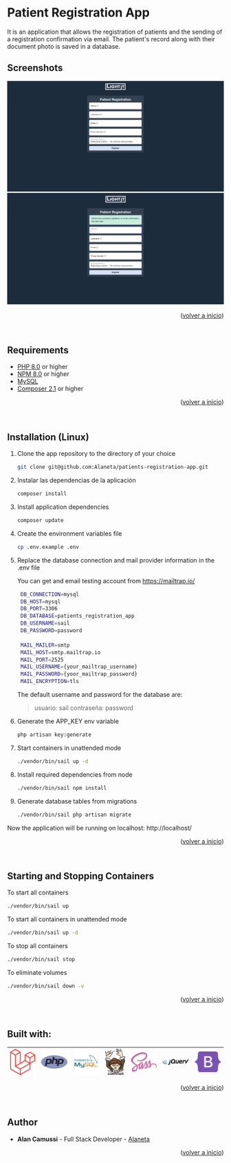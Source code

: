 <div id="top"></div>

# Patient Registration App
It is an application that allows the registration of patients and the sending of a registration confirmation via email. 
The patient's record along with their document photo is saved in a database.
<br>

## Screenshots

![Registration](public/img/readme/screenshots/registration.png)
![Registration Success](public/img/readme/screenshots/registration-success.png)

<p align="right">(<a href="#top">volver a inicio</a>)</p>

<br>

## Requirements
* [PHP 8.0](https://www.php.net/downloads.php) or higher
* [NPM 8.0](https://docs.npmjs.com/getting-started) or higher
* [MySQL](https://www.mysql.com/downloads/)
* [Composer 2.1](https://getcomposer.org/download/) or higher

<p align="right">(<a href="#top">volver a inicio</a>)</p>

<br>

## Installation (Linux)
1. Clone the app repository to the directory of your choice
   ```sh
   git clone git@github.com:Alaneta/patients-registration-app.git
   ```

2. Instalar las dependencias de la aplicación
   ```sh
   composer install
   ```

3. Install application dependencies
   ```sh
   composer update
   ```

4. Create the environment variables file
   ```sh
   cp .env.example .env
   ```

5. Replace the database connection and mail provider information in the .env file

   You can get and email testing account from https://mailtrap.io/
   ```sh
    DB_CONNECTION=mysql
    DB_HOST=mysql
    DB_PORT=3306
    DB_DATABASE=patients_registration_app
    DB_USERNAME=sail
    DB_PASSWORD=password
   
    MAIL_MAILER=smtp
    MAIL_HOST=smtp.mailtrap.io
    MAIL_PORT=2525
    MAIL_USERNAME={your_mailtrap_username}
    MAIL_PASSWORD={yoor_mailtrap_password}
    MAIL_ENCRYPTION=tls
   ```
   The default username and password for the database are:
   > usuario: sail
   > contraseña: password

6. Generate the APP_KEY env variable
   ```sh
   php artisan key:generate
   ```

7. Start containers in unattended mode
    ```sh
    ./vendor/bin/sail up -d
    ```
8. Install required dependencies from node
    ```sh
    ./vendor/bin/sail npm install
    ```
9. Generate database tables from migrations
    ```sh
    ./vendor/bin/sail php artisan migrate
    ```

Now the application will be running on localhost: http://localhost/

<p align="right">(<a href="#top">volver a inicio</a>)</p>

<br>

## Starting and Stopping Containers
To start all containers
```sh
./vendor/bin/sail up
```

To start all containers in unattended mode
```sh
./vendor/bin/sail up -d
```

To stop all containers
```sh
./vendor/bin/sail stop
```

To eliminate volumes
```sh
./vendor/bin/sail down -v
```

<p align="right">(<a href="#top">volver a inicio</a>)</p>

<br>

## Built with:
| [![Laravel 10](public/img/readme/logos/laravel-2.svg)](https://laravel.com/) | [![PHP](public/img/readme/logos/php-1.svg)](https://www.php.net/) | [![MySQL](public/img/readme/logos/mysql-2.svg)](https://www.mysql.com/) | [![Composer](public/img/readme/logos/composer.svg)](https://getcomposer.org/) | [![Sass](public/img/readme/logos/sass-1.svg)](https://sass-lang.com/) | [![jQuery](public/img/readme/logos/jquery-1.svg)](https://jquery.com/) | [![Bootstrap](public/img/readme/logos/bootstrap-5-1.svg)](https://getbootstrap.com/) |
|------------------------------------------------------------------------------|-------------------------------------------------------------------|-------------------------------------------------------------------------|-------------------------------------------------------------------------------|-----------------------------------------------------------------------|------------------------------------------------------------------------|--------------------------------------------------------------------------------------|

<p align="right">(<a href="#top">volver a inicio</a>)</p>

<br>

## Author
* **Alan Camussi** - Full Stack Developer - [Alaneta](https://github.com/Alaneta)

<p align="right">(<a href="#top">volver a inicio</a>)</p>

<br>
